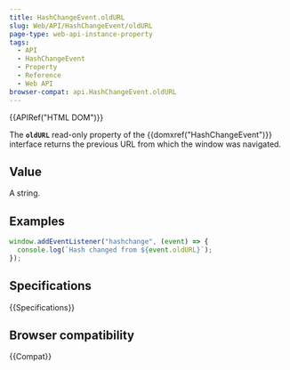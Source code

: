 ```yaml
---
title: HashChangeEvent.oldURL
slug: Web/API/HashChangeEvent/oldURL
page-type: web-api-instance-property
tags:
  - API
  - HashChangeEvent
  - Property
  - Reference
  - Web API
browser-compat: api.HashChangeEvent.oldURL
---
```


{{APIRef("HTML DOM")}}

The **`oldURL`** read-only property of the
{{domxref("HashChangeEvent")}} interface returns the previous URL from which the window
was navigated.

## Value

A string.

## Examples

```js
window.addEventListener("hashchange", (event) => {
  console.log(`Hash changed from ${event.oldURL}`);
});
```

## Specifications

{{Specifications}}

## Browser compatibility

{{Compat}}
